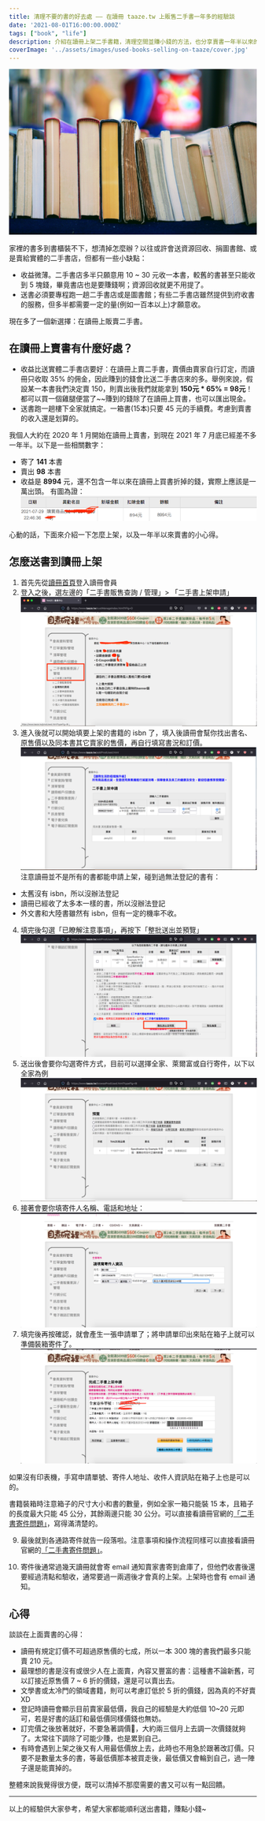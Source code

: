 ```yaml
---
title: 清理不要的書的好去處 –– 在讀冊 taaze.tw 上販售二手書一年多的經驗談
date: '2021-08-01T16:00:00.000Z'
tags: ["book", "life"]
description: 介紹在讀冊上架二手書籍，清理空間並賺小錢的方法，也分享賣書一年半以來的心得
coverImage: '../assets/images/used-books-selling-on-taaze/cover.jpg'
---
```


![文章封面](../assets/images/used-books-selling-on-taaze/cover.jpg)

家裡的書多到書櫃裝不下，想清掉怎麼辦？以往或許會送資源回收、捐圖書館、或是賣給實體的二手書店，但都有一些小缺點：
- 收益微薄。二手書店多半只願意用 10 ~ 30 元收一本書，較舊的書甚至只能收到 5 塊錢，畢竟書店也是要賺錢啊；資源回收就更不用提了。
- 送書必須要專程跑一趟二手書店或是圖書館；有些二手書店雖然提供到府收書的服務，但多半都需要一定的量(例如一百本以上)才願意收。

現在多了一個新選擇：在讀冊上販賣二手書。

## 在讀冊上賣書有什麼好處？

- 收益比送實體二手書店要好：在讀冊上賣二手書，賣價由賣家自行訂定，而讀冊只收取 35% 的佣金，因此賺到的錢會比送二手書店來的多。舉例來說，假設某一本書我們決定賣 150，則賣出後我們就能拿到 **150元 * 65% = 98元**！都可以買一個雞腿便當了~~賺到的錢除了在讀冊上買書，也可以匯出現金。
- 送書跑一趟樓下全家就搞定。一箱書(15本)只要 45 元的手續費。考慮到賣書的收入還是划算的。

我個人大約在 2020 年 1 月開始在讀冊上賣書，到現在 2021 年 7 月底已經差不多一年半。以下是一些相關數字：
- 寄了 **141** 本書
- 賣出 **98** 本書
- 收益是 **8994** 元，還不包含一年以來在讀冊上買書折掉的錢，實際上應該是一萬出頭。
有圖為證：
![讀冊收益](../assets/images/used-books-selling-on-taaze/income-proof.png)

心動的話，下面來介紹一下怎麼上架，以及一年半以來賣書的小心得。

## 怎麼送書到讀冊上架

1. 首先先從[讀冊首頁](https://www.taaze.tw/)登入讀冊會員
2. 登入之後，選左邊的「二手書販售查詢 / 管理」> 「二手書上架申請」
![二手書上架申請](../assets/images/used-books-selling-on-taaze/tutorial-step-2.png)
3. 進入後就可以開始填要上架的書籍的 isbn 了，填入後讀冊會幫你找出書名、原售價以及同本書其它賣家的售價，再自行填寫書況和訂價。
![填寫 isbn](../assets/images/used-books-selling-on-taaze/tutorial-step-3.png)
注意讀冊並不是所有的書都能申請上架，碰到過無法登記的書有：
- 太舊沒有 isbn，所以沒辦法登記
- 讀冊已經收了太多本一樣的書，所以沒辦法登記
- 外文書和大陸書雖然有 isbn，但有一定的機率不收。

4. 填完後勾選「已瞭解注意事項」，再按下「整批送出並預覽」
![送出並預覽的示意圖](../assets/images/used-books-selling-on-taaze/tutorial-step-4.png)
5. 送出後會要你勾選寄件方式，目前可以選擇全家、萊爾富或自行寄件，以下以全家為例
![勾選寄件方式](../assets/images/used-books-selling-on-taaze/tutorial-step-5.png)
6. 接著會要你填寄件人名稱、電話和地址：
![填寫寄件人資訊](../assets/images/used-books-selling-on-taaze/tutorial-step-6.png)
7. 填完後再按確認，就會產生一張申請單了；將申請單印出來貼在箱子上就可以準備裝箱寄件了。
![申請單](../assets/images/used-books-selling-on-taaze/tutorial-step-7.png)

如果沒有印表機，手寫申請單號、寄件人地址、收件人資訊貼在箱子上也是可以的。

書籍裝箱時注意箱子的尺寸大小和書的數量，例如全家一箱只能裝 15 本，且箱子的長度最大只能 45 公分，其餘兩邊只能 30 公分。可以直接看讀冊官網的[「二手書寄件問題」](https://www.taaze.tw/qa/view/i.html#d1)，寫得滿清楚的。

9. 最後就到各通路寄件就告一段落啦。注意事項和操作流程同樣可以直接看讀冊官網的[「二手書寄件問題」](https://www.taaze.tw/qa/view/i.html#d1)。

10. 寄件後通常過幾天讀冊就會寄 email 通知賣家書寄到倉庫了，但他們收書後還要經過清點和驗收，通常要過一兩週後才會真的上架。上架時也會有 email 通知。

## 心得

談談在上面賣書的心得：
- 讀冊有規定訂價不可超過原售價的七成，所以一本 300 塊的書我們最多只能賣 210 元。
- 最理想的書是沒有或很少人在上面賣，內容又豐富的書：這種書不論新舊，可以訂接近原售價 7 ~ 6 折的價錢，還是可以賣出去。
- 文學書或太冷門的領域書籍，則可以考慮訂低於 5 折的價錢，因為真的不好賣XD
- 登記時讀冊會顯示目前賣家最低價，我自己的經驗是大約低個 10~20 元即可，若是好書的話訂和最低價同樣價錢也無妨。
- 訂完價之後放著就好，不要急著調價，大約兩三個月上去調一次價錢就夠了。太常往下調除了可能少賺，也是累到自己。
- 有時會遇到上架之後又有人用最低價放上去，此時也不用急於跟著改訂價。只要不是數量太多的書，等最低價那本被買走後，最低價又會輪到自己，過一陣子還是能賣掉的。

整體來說我覺得很方便，既可以清掉不那麼需要的書又可以有一點回饋。

---

以上的經驗供大家參考，希望大家都能順利送出書籍，賺點小錢~